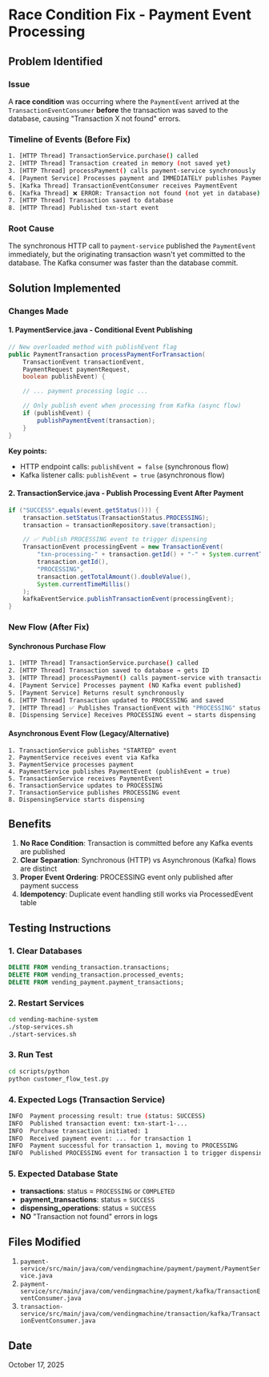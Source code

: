 # Race Condition Fix - Payment Event Processing

## Problem Identified

### Issue

A **race condition** was occurring where the `PaymentEvent` arrived at the `TransactionEventConsumer` **before** the transaction was saved to the database, causing "Transaction X not found" errors.

### Timeline of Events (Before Fix)

```bash
1. [HTTP Thread] TransactionService.purchase() called
2. [HTTP Thread] Transaction created in memory (not saved yet)
3. [HTTP Thread] processPayment() calls payment-service synchronously
4. [Payment Service] Processes payment and IMMEDIATELY publishes PaymentEvent to Kafka
5. [Kafka Thread] TransactionEventConsumer receives PaymentEvent
6. [Kafka Thread] ❌ ERROR: Transaction not found (not yet in database)
7. [HTTP Thread] Transaction saved to database
8. [HTTP Thread] Published txn-start event
```

### Root Cause

The synchronous HTTP call to `payment-service` published the `PaymentEvent` immediately, but the originating transaction wasn't yet committed to the database. The Kafka consumer was faster than the database commit.

## Solution Implemented

### Changes Made

#### 1. **PaymentService.java** - Conditional Event Publishing

```java
// New overloaded method with publishEvent flag
public PaymentTransaction processPaymentForTransaction(
    TransactionEvent transactionEvent,
    PaymentRequest paymentRequest,
    boolean publishEvent) {

    // ... payment processing logic ...

    // Only publish event when processing from Kafka (async flow)
    if (publishEvent) {
        publishPaymentEvent(transaction);
    }
}
```

**Key points:**

- HTTP endpoint calls: `publishEvent = false` (synchronous flow)
- Kafka listener calls: `publishEvent = true` (asynchronous flow)

#### 2. **TransactionService.java** - Publish Processing Event After Payment

```java
if ("SUCCESS".equals(event.getStatus())) {
    transaction.setStatus(TransactionStatus.PROCESSING);
    transaction = transactionRepository.save(transaction);

    // ✅ Publish PROCESSING event to trigger dispensing
    TransactionEvent processingEvent = new TransactionEvent(
        "txn-processing-" + transaction.getId() + "-" + System.currentTimeMillis(),
        transaction.getId(),
        "PROCESSING",
        transaction.getTotalAmount().doubleValue(),
        System.currentTimeMillis()
    );
    kafkaEventService.publishTransactionEvent(processingEvent);
}
```

### New Flow (After Fix)

#### Synchronous Purchase Flow

```bash
1. [HTTP Thread] TransactionService.purchase() called
2. [HTTP Thread] Transaction saved to database → gets ID
3. [HTTP Thread] processPayment() calls payment-service with transaction ID
4. [Payment Service] Processes payment (NO Kafka event published)
5. [Payment Service] Returns result synchronously
6. [HTTP Thread] Transaction updated to PROCESSING and saved
7. [HTTP Thread] ✅ Publishes TransactionEvent with "PROCESSING" status
8. [Dispensing Service] Receives PROCESSING event → starts dispensing
```

#### Asynchronous Event Flow (Legacy/Alternative)

```plaintext
1. TransactionService publishes "STARTED" event
2. PaymentService receives event via Kafka
3. PaymentService processes payment
4. PaymentService publishes PaymentEvent (publishEvent = true)
5. TransactionService receives PaymentEvent
6. TransactionService updates to PROCESSING
7. TransactionService publishes PROCESSING event
8. DispensingService starts dispensing
```

## Benefits

1. **No Race Condition**: Transaction is committed before any Kafka events are published
2. **Clear Separation**: Synchronous (HTTP) vs Asynchronous (Kafka) flows are distinct
3. **Proper Event Ordering**: PROCESSING event only published after payment success
4. **Idempotency**: Duplicate event handling still works via ProcessedEvent table

## Testing Instructions

### 1. Clear Databases

```sql
DELETE FROM vending_transaction.transactions;
DELETE FROM vending_transaction.processed_events;
DELETE FROM vending_payment.payment_transactions;
```

### 2. Restart Services

```bash
cd vending-machine-system
./stop-services.sh
./start-services.sh
```

### 3. Run Test

```bash
cd scripts/python
python customer_flow_test.py
```

### 4. Expected Logs (Transaction Service)

```bash
INFO  Payment processing result: true (status: SUCCESS)
INFO  Published transaction event: txn-start-1-...
INFO  Purchase transaction initiated: 1
INFO  Received payment event: ... for transaction 1
INFO  Payment successful for transaction 1, moving to PROCESSING
INFO  Published PROCESSING event for transaction 1 to trigger dispensing
```

### 5. Expected Database State

- **transactions**: status = `PROCESSING` or `COMPLETED`
- **payment_transactions**: status = `SUCCESS`
- **dispensing_operations**: status = `SUCCESS`
- **NO** "Transaction not found" errors in logs

## Files Modified

1. `payment-service/src/main/java/com/vendingmachine/payment/payment/PaymentService.java`
2. `payment-service/src/main/java/com/vendingmachine/payment/kafka/TransactionEventConsumer.java`
3. `transaction-service/src/main/java/com/vendingmachine/transaction/kafka/TransactionEventConsumer.java`

## Date

October 17, 2025
